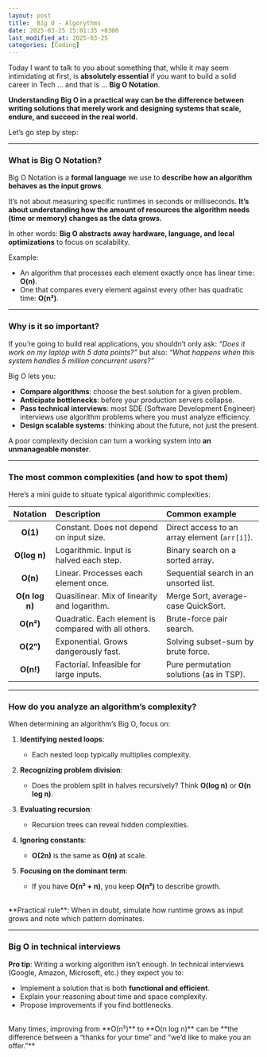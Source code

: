 ```yaml
---
layout: post
title:  Big O - Algorythms
date: 2025-03-25 15:01:35 +0300
last_modified_at: 2025-03-25
categories: [Coding]
---
```


Today I want to talk to you about something that, while it may seem intimidating at first, is **absolutely essential** if you want to build a solid career in Tech … and that is … **Big O Notation**.

**Understanding Big O in a practical way can be the difference between writing solutions that merely work and designing systems that scale, endure, and succeed in the real world.**

Let’s go step by step:

---

### What is Big O Notation?

Big O Notation is a **formal language** we use to **describe how an algorithm behaves as the input grows**.

It’s not about measuring specific runtimes in seconds or milliseconds. **It’s about understanding how the amount of resources the algorithm needs (time or memory) changes as the data grows.**

In other words: **Big O abstracts away hardware, language, and local optimizations** to focus on scalability.

Example:

* An algorithm that processes each element exactly once has linear time: **O(n)**.
* One that compares every element against every other has quadratic time: **O(n²)**.

---

### Why is it so important?

If you’re going to build real applications, you shouldn’t only ask:
*“Does it work on my laptop with 5 data points?”*
but also:
*“What happens when this system handles 5 million concurrent users?”*

Big O lets you:

* **Compare algorithms**: choose the best solution for a given problem.
* **Anticipate bottlenecks**: before your production servers collapse.
* **Pass technical interviews**: most SDE (Software Development Engineer) interviews use algorithm problems where you must analyze efficiency.
* **Design scalable systems**: thinking about the future, not just the present.

A poor complexity decision can turn a working system into **an unmanageable monster**.

---

### The most common complexities (and how to spot them)

Here’s a mini guide to situate typical algorithmic complexities:

|    Notation    | Description                                          | Common example                                |
| :------------: | :--------------------------------------------------- | :-------------------------------------------- |
|    **O(1)**    | Constant. Does not depend on input size.             | Direct access to an array element (`arr[i]`). |
|  **O(log n)**  | Logarithmic. Input is halved each step.              | Binary search on a sorted array.              |
|    **O(n)**    | Linear. Processes each element once.                 | Sequential search in an unsorted list.        |
| **O(n log n)** | Quasilinear. Mix of linearity and logarithm.         | Merge Sort, average-case QuickSort.           |
|    **O(n²)**   | Quadratic. Each element is compared with all others. | Brute-force pair search.                      |
|    **O(2ⁿ)**   | Exponential. Grows dangerously fast.                 | Solving subset-sum by brute force.            |
|    **O(n!)**   | Factorial. Infeasible for large inputs.              | Pure permutation solutions (as in TSP).       |

---

### How do you analyze an algorithm’s complexity?

When determining an algorithm’s Big O, focus on:

1. **Identifying nested loops**:

   * Each nested loop typically multiplies complexity.
2. **Recognizing problem division**:

   * Does the problem split in halves recursively? Think **O(log n)** or **O(n log n)**.
3. **Evaluating recursion**:

   * Recursion trees can reveal hidden complexities.
4. **Ignoring constants**:

   * **O(2n)** is the same as **O(n)** at scale.
5. **Focusing on the dominant term**:

   * If you have **O(n² + n)**, you keep **O(n²)** to describe growth.

<br>
**Practical rule**:  
When in doubt, simulate how runtime grows as input grows and note which pattern dominates.

---

### Big O in technical interviews

**Pro tip**: Writing a working algorithm isn’t enough.
In technical interviews (Google, Amazon, Microsoft, etc.) they expect you to:

* Implement a solution that is both **functional and efficient**.
* Explain your reasoning about time and space complexity.
* Propose improvements if you find bottlenecks.

<br>
Many times, improving from **O(n²)** to **O(n log n)** can be **the difference between a “thanks for your time” and “we’d like to make you an offer.”**
